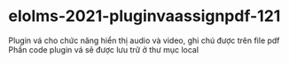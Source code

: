 # elolms-2021-pluginvaassignpdf-121
Plugin vá cho chức năng hiển thị audio và video, ghi chú được trên file pdf
Phần code plugin vá sẽ được lưu trữ ở thư mục local
